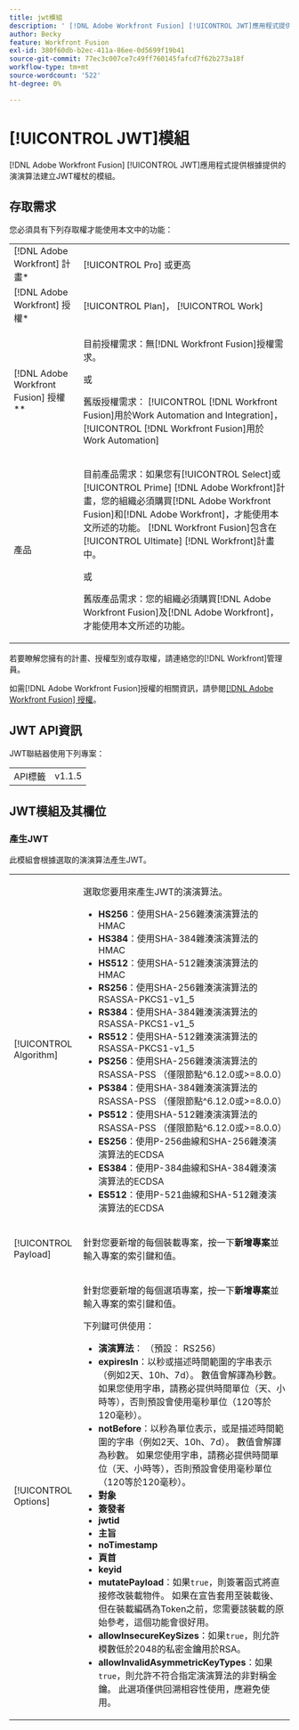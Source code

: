 ```yaml
---
title: jwt模組
description: ' [!DNL Adobe Workfront Fusion] [!UICONTROL JWT]應用程式提供根據提供的演演算法建立JWT權杖的模組。'
author: Becky
feature: Workfront Fusion
exl-id: 380f60db-b2ec-411a-86ee-0d5699f19b41
source-git-commit: 77ec3c007ce7c49ff760145fafcd7f62b273a18f
workflow-type: tm+mt
source-wordcount: '522'
ht-degree: 0%

---
```


# [!UICONTROL JWT]模組

[!DNL Adobe Workfront Fusion] [!UICONTROL JWT]應用程式提供根據提供的演演算法建立JWT權杖的模組。

## 存取需求

您必須具有下列存取權才能使用本文中的功能：

<table style="table-layout:auto"> 
 <col> 
 <col> 
 <tbody> 
  <tr> 
   <td role="rowheader">[!DNL Adobe Workfront] 計畫*</td>
  <td> <p>[!UICONTROL Pro] 或更高</p> </td>
  </tr> 
  <tr data-mc-conditions=""> 
   <td role="rowheader">[!DNL Adobe Workfront] 授權*</td>
   <td> <p>[!UICONTROL Plan]， [!UICONTROL Work]</p> </td> 
  </tr> 
  <tr> 
   <td role="rowheader">[!DNL Adobe Workfront Fusion] 授權**</td> 
   <td>
   <p>目前授權需求：無[!DNL Workfront Fusion]授權需求。</p>
   <p>或</p>
   <p>舊版授權需求： [!UICONTROL [!DNL Workfront Fusion]用於Work Automation and Integration]，[!UICONTROL [!DNL Workfront Fusion]用於Work Automation]</p>
   </td> 
  </tr> 
  <tr> 
   <td role="rowheader">產品</td> 
   <td>
   <p>目前產品需求：如果您有[!UICONTROL Select]或[!UICONTROL Prime] [!DNL Adobe Workfront]計畫，您的組織必須購買[!DNL Adobe Workfront Fusion]和[!DNL Adobe Workfront]，才能使用本文所述的功能。 [!DNL Workfront Fusion]包含在[!UICONTROL Ultimate] [!DNL Workfront]計畫中。</p>
   <p>或</p>
   <p>舊版產品需求：您的組織必須購買[!DNL Adobe Workfront Fusion]及[!DNL Adobe Workfront]，才能使用本文所述的功能。</p>
   </td> 
  </tr> 
 </tbody> 
</table>

若要瞭解您擁有的計畫、授權型別或存取權，請連絡您的[!DNL Workfront]管理員。

如需[!DNL Adobe Workfront Fusion]授權的相關資訊，請參閱[[!DNL Adobe Workfront Fusion] 授權](/help/workfront-fusion/set-up-and-manage-workfront-fusion/licensing-operations-overview/license-automation-vs-integration.md)。

## JWT API資訊

JWT聯結器使用下列專案：

<table style="table-layout:auto"> 
 <col> 
 <col> 
 <tbody> 
   <tr> 
   <td role="rowheader">API標籤</td> 
   <td>v1.1.5</td> 
  </tr>
 </tbody> 
 </table>

## JWT模組及其欄位

### 產生JWT

此模組會根據選取的演演算法產生JWT。

<table style="table-layout:auto"> 
 <col data-mc-conditions=""> 
 <col data-mc-conditions=""> 
 <tbody> 
  <tr> 
   <td role="rowheader">[!UICONTROL Algorithm]</td> 
   <td> <p>選取您要用來產生JWT的演演算法。</p> <ul>
   <li><b>HS256</b>：使用SHA-256雜湊演演算法的HMAC</li>
   <li><b>HS384</b>：使用SHA-384雜湊演演算法的HMAC</li>
   <li><b>HS512</b>：使用SHA-512雜湊演演算法的HMAC</li>
   <li><b>RS256</b>：使用SHA-256雜湊演演算法的RSASSA-PKCS1-v1_5</li>
   <li><b>RS384</b>：使用SHA-384雜湊演演算法的RSASSA-PKCS1-v1_5</li>
   <li><b>RS512</b>：使用SHA-512雜湊演演算法的RSASSA-PKCS1-v1_5</li>
   <li><b>PS256</b>：使用SHA-256雜湊演演算法的RSASSA-PSS （僅限節點^6.12.0或&gt;=8.0.0）</li>
   <li><b>PS384</b>：使用SHA-384雜湊演演算法的RSASSA-PSS （僅限節點^6.12.0或&gt;=8.0.0）</li>
   <li><b>PS512</b>：使用SHA-512雜湊演演算法的RSASSA-PSS （僅限節點^6.12.0或&gt;=8.0.0）</li>
   <li><b>ES256</b>：使用P-256曲線和SHA-256雜湊演演算法的ECDSA</li>
   <li><b>ES384</b>：使用P-384曲線和SHA-384雜湊演演算法的ECDSA</li>
   <li><b>ES512</b>：使用P-521曲線和SHA-512雜湊演演算法的ECDSA</li>
   </ul></td> 
  </tr> 
  <tr> 
   <td role="rowheader">[!UICONTROL Payload] </td> 
   <td> <p>針對您要新增的每個裝載專案，按一下<b>新增專案</b>並輸入專案的索引鍵和值。</p> </td> 
  </tr> 
  <tr> 
   <td role="rowheader">[!UICONTROL Options] </td> 
   <td> <p>針對您要新增的每個選項專案，按一下<b>新增專案</b>並輸入專案的索引鍵和值。</p> <p>下列鍵可供使用：
   <ul>
   <li><b>演演算法</b>： （預設： RS256）</li>
   <li><b>expiresIn</b>：以秒或描述時間範圍的字串表示（例如2天、10h、7d）。 數值會解譯為秒數。 如果您使用字串，請務必提供時間單位（天、小時等），否則預設會使用毫秒單位（120等於120毫秒）。</li>
   <li><b>notBefore</b>：以秒為單位表示，或是描述時間範圍的字串（例如2天、10h、7d）。 數值會解譯為秒數。 如果您使用字串，請務必提供時間單位（天、小時等），否則預設會使用毫秒單位（120等於120毫秒）。
</li>
   <li><b>對象</b></li>
   <li><b>簽發者</b></li>
   <li><b>jwtid</b></li>
   <li><b>主旨</b></li>
   <li><b>noTimestamp</b></li>
   <li><b>頁首</b></li>
   <li><b>keyid</b></li>
   <li><b>mutatePayload</b>：如果<code>true</code>，則簽署函式將直接修改裝載物件。 如果在宣告套用至裝載後、但在裝載編碼為Token之前，您需要該裝載的原始參考，這個功能會很好用。</li>
   <li><b>allowInsecureKeySizes</b>：如果<code>true</code>，則允許模數低於2048的私密金鑰用於RSA。</li>
   <li><b>allowInvalidAsymmetricKeyTypes</b>：如果<code>true</code>，則允許不符合指定演演算法的非對稱金鑰。 此選項僅供回溯相容性使用，應避免使用。</li>
   </ul>
   </td> 
  </tr> 
 </tbody> 
</table>
